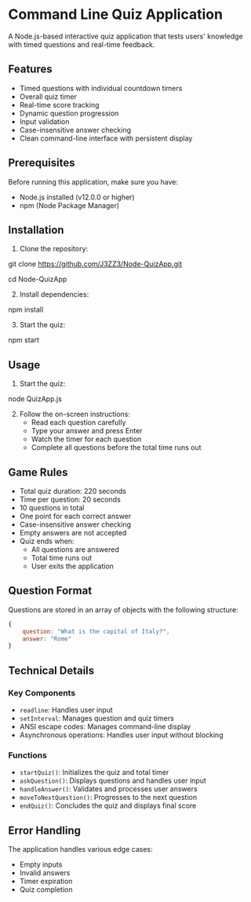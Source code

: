 # Command Line Quiz Application

A Node.js-based interactive quiz application that tests users' knowledge with timed questions and real-time feedback.

## Features

- Timed questions with individual countdown timers
- Overall quiz timer
- Real-time score tracking
- Dynamic question progression
- Input validation
- Case-insensitive answer checking
- Clean command-line interface with persistent display

## Prerequisites

Before running this application, make sure you have:

- Node.js installed (v12.0.0 or higher)
- npm (Node Package Manager)

## Installation

1. Clone the repository:


git clone https://github.com/J3ZZ3/Node-QuizApp.git

cd Node-QuizApp

2. Install dependencies:

npm install

3. Start the quiz:

npm start


## Usage

1. Start the quiz:


node QuizApp.js

2. Follow the on-screen instructions:
   - Read each question carefully
   - Type your answer and press Enter
   - Watch the timer for each question
   - Complete all questions before the total time runs out

## Game Rules

- Total quiz duration: 220 seconds
- Time per question: 20 seconds
- 10 questions in total
- One point for each correct answer
- Case-insensitive answer checking
- Empty answers are not accepted
- Quiz ends when:
  - All questions are answered
  - Total time runs out
  - User exits the application


## Question Format

Questions are stored in an array of objects with the following structure:

```javascript
{
    question: "What is the capital of Italy?",
    answer: "Rome"
}
```

## Technical Details

### Key Components

- `readline`: Handles user input
- `setInterval`: Manages question and quiz timers
- ANSI escape codes: Manages command-line display
- Asynchronous operations: Handles user input without blocking

### Functions

- `startQuiz()`: Initializes the quiz and total timer
- `askQuestion()`: Displays questions and handles user input
- `handleAnswer()`: Validates and processes user answers
- `moveToNextQuestion()`: Progresses to the next question
- `endQuiz()`: Concludes the quiz and displays final score

## Error Handling

The application handles various edge cases:
- Empty inputs
- Invalid answers
- Timer expiration
- Quiz completion
